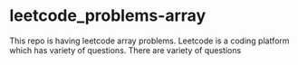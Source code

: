 # leetcode_problems-array
This repo is having leetcode array problems.
Leetcode is a coding platform which has variety of questions.
There are variety of questions



